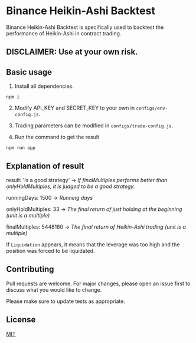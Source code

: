 # Binance Heikin-Ashi Backtest

Binance Heikin-Ashi Backtest is specifically used to backtest the performance of Heikin-Ashi in contract trading.

## DISCLAIMER: Use at your own risk.

## Basic usage

1. Install all dependencies.

```
npm i
```

2. Modify API_KEY and SECRET_KEY to your own in `configs/env-config.js`.

3. Trading parameters can be modified in `configs/trade-config.js`.

4. Run the command to get the result

```
npm run app
```

## Explanation of result

result: 'Is a good strategy' -> *If finalMultiples performs better than onlyHoldMultiples, it is judged to be a good strategy.*

runningDays: 1500 -> *Running days*

onlyHoldMultiples: 33 -> *The final return of just holding at the beginning (unit is a multiple)*

finalMultiples: 5448160 -> *The final return of Heikin-Ashi trading (unit is a multiple)*

If `Liquidation` appears, it means that the leverage was too high and the position was forced to be liquidated.

## Contributing

Pull requests are welcome. For major changes, please open an issue first to discuss what you would like to change.

Please make sure to update tests as appropriate.

## License

[MIT](https://choosealicense.com/licenses/mit/)
